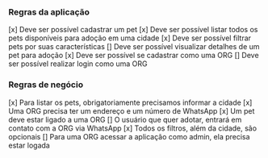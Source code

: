 


### Regras da aplicação

[x] Deve ser possível cadastrar um pet
[x] Deve ser possível listar todos os pets disponíveis para adoção em uma cidade
[x] Deve ser possível filtrar pets por suas características
[] Deve ser possível visualizar detalhes de um pet para adoção
[x] Deve ser possível se cadastrar como uma ORG
[] Deve ser possível realizar login como uma ORG



### Regras de negócio

[x] Para listar os pets, obrigatoriamente precisamos informar a cidade
[x] Uma ORG precisa ter um endereço e um número de WhatsApp
[x] Um pet deve estar ligado a uma ORG
[] O usuário que quer adotar, entrará em contato com a ORG via WhatsApp
[x] Todos os filtros, além da cidade, são opcionais
[] Para uma ORG acessar a aplicação como admin, ela precisa estar logada